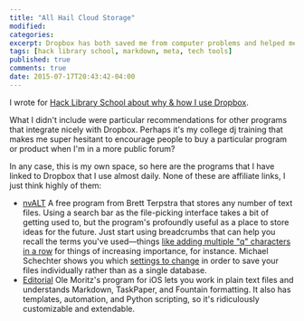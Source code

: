 ```yaml
---
title: "All Hail Cloud Storage"
modified:
categories:
excerpt: Dropbox has both saved me from computer problems and helped me work more ubiquitously, so I sang the praises of it and other cloud storage at Hack Library School.
tags: [hack library school, markdown, meta, tech tools]
published: true
comments: true
date: 2015-07-17T20:43:42-04:00
---
```

I wrote for [Hack Library School about why & how I use Dropbox](http://hacklibraryschool.com/2015/07/16/cloud-storage-dropbox/).   

What I didn't include were particular recommendations for other programs that integrate nicely with Dropbox. Perhaps it's my college dj training that makes me super hesitant to encourage people to buy a particular program or product when I'm in a more public forum?  

In any case, this is my own space, so here are the programs that I have linked to Dropbox that I use almost daily. None of these are affiliate links, I just think highly of them:  

- [nvALT](http://brettterpstra.com/projects/nvalt/) A free program from Brett Terpstra that stores any number of text files. Using a search bar as the file-picking interface takes a bit of getting used to, but the program's profoundly useful as a place to store ideas for the future. Just start using breadcrumbs that can help you recall the terms you've used—things [like adding multiple "q" characters in a row](http://www.kungfugrippe.com/post/453204090/q-trick) for things of increasing importance, for instance. Michael Schechter shows you which [settings to change](http://bettermess.com/plain-text-primer-nvalt-101/) in order to save your files individually rather than as a single database.    
- [Editorial](http://omz-software.com/editorial/) Ole Moritz's program for iOS lets you work in plain text files and understands Markdown, TaskPaper, and Fountain formatting. It also has templates, automation, and Python scripting, so it's ridiculously customizable and extendable.   

